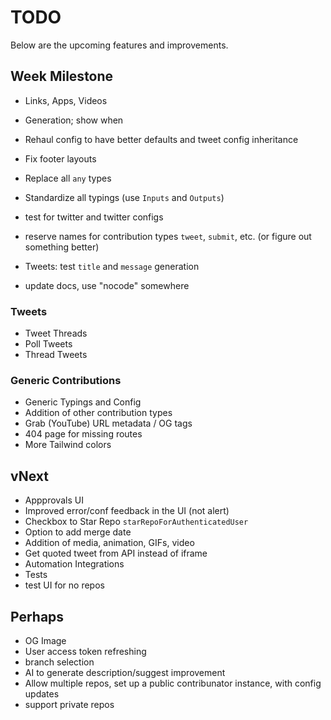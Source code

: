 # TODO

Below are the upcoming features and improvements.

## Week Milestone

- Links, Apps, Videos
- Generation; show when

- Rehaul config to have better defaults and tweet config inheritance
- Fix footer layouts
- Replace all `any` types
- Standardize all typings (use `Inputs` and `Outputs`)
- test for twitter and twitter configs
- reserve names for contribution types `tweet`, `submit`, etc. (or figure out something better)
- Tweets: test `title` and `message` generation
- update docs, use "nocode" somewhere

### Tweets

- Tweet Threads
- Poll Tweets
- Thread Tweets

### Generic Contributions

- Generic Typings and Config
- Addition of other contribution types
- Grab (YouTube) URL metadata / OG tags
- 404 page for missing routes
- More Tailwind colors

## vNext

- Appprovals UI
- Improved error/conf feedback in the UI (not alert)
- Checkbox to Star Repo `starRepoForAuthenticatedUser`
- Option to add merge date
- Addition of media, animation, GIFs, video
- Get quoted tweet from API instead of iframe
- Automation Integrations
- Tests
- test UI for no repos

## Perhaps

- OG Image
- User access token refreshing
- branch selection
- AI to generate description/suggest improvement
- Allow multiple repos, set up a public contribunator instance, with config updates
- support private repos
